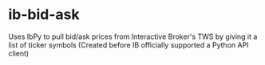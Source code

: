 # ib-bid-ask

Uses IbPy to pull bid/ask prices from Interactive Broker's TWS by giving it a list of ticker symbols (Created before IB officially supported a Python API client)
